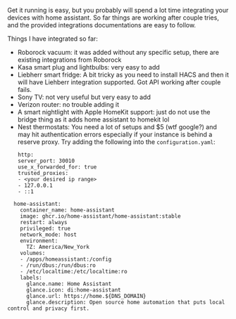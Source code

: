 Get it running is easy, but you probably will spend a lot time integrating your devices with home assistant. So far things are working after couple tries, and the provided integrations documentations are easy to follow.

Things I have integrated so far:
- Roborock vacuum: it was added without any specific setup, there are existing integrations from Roborock
- Kasa smart plug and lightbulbs: very easy to add
- Liebherr smart fridge: A bit tricky as you need to install HACS and then it will have Liehberr integration supported. Got API working after couple fails.
- Sony TV: not very useful but very easy to add
- Verizon router: no trouble adding it
- A smart nightlight with Apple HomeKit support: just do not use the bridge thing as it adds home assistant to homekit lol
- Nest thermostats: You need a lot of setups and $5 (wtf google?) and may hit authentication errors especially if your instance is behind a reserve proxy. Try adding the following into the `configuration.yaml`:
  ```
  http:
  server_port: 30010
  use_x_forwarded_for: true
  trusted_proxies:
  - <your desired ip range>
  - 127.0.0.1
  - ::1
  ```

```
  home-assistant:
    container_name: home-assistant
    image: ghcr.io/home-assistant/home-assistant:stable
    restart: always
    privileged: true
    network_mode: host
    environment:
      TZ: America/New_York
    volumes:
    - /apps/homeassistant:/config
    - /run/dbus:/run/dbus:ro
    - /etc/localtime:/etc/localtime:ro
    labels:
      glance.name: Home Assistant
      glance.icon: di:home-assistant
      glance.url: https://home.${DNS_DOMAIN}
      glance.description: Open source home automation that puts local control and privacy first.
```
